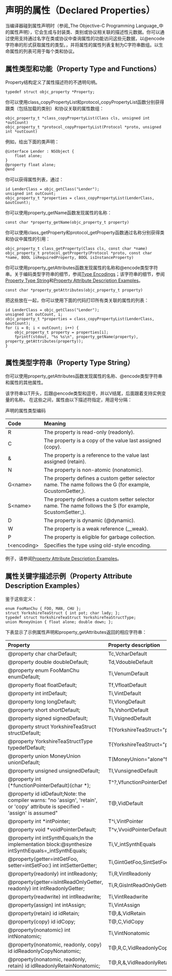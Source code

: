 # 声明的属性（Declared Properties）

当编译器碰到属性声明时（参阅_The Objective-C Programming Language_中的属性声明），它会生成与封装类、类别或协议相关联的描述性元数据。你可以通过使用支持通过名字在类或协议中查询属性的功能访问这些元数据，以@encode字符串的形式获取属性的类型。，并将属性的属性列表复制为C字符串数组。以生命属性的列表可用于每个类和协议。

## 属性类型和功能（Property Type and Functions）

Property结构定义了属性描述符的不透明句柄。

```
typedef struct objc_property *Property;
```

你可以使用class\_copyPropertyList和protocol\_copyPropertyList函数分别获得跟类（包括加载的类别）和协议关联的属性数组：

```
objc_property_t *class_copyPropertyList(Class cls, unsigned int *outCount)
objc_property_t *protocol_copyPropertyList(Protocol *proto, unsigned int *outCount)
```

例如，给出下面的类声明：

```
@interface Lender : NSObject {
    float alone;
}
@property float alone;
@end
```

你可以获得属性列表，通过：

```
id LenderClass = objc_getClass("Lender");
unsigned int outCount;
objc_property_t *properties = class_copyPropertyList(LenderClass, &outCount);
```

你可以使用property\_getName函数发现属性的名称：

```
const char *property_getName(objc_property_t property)
```

你可以使用class\_getProperty和protocol\_getProperty函数通过名称分别获得类和协议中属性的引用：

```
objc_property_t class_getProperty(Class cls, const char *name)
objc_property_t protocol_getProperty(Protocol *proto, const char *name, BOOL isRequiredProperty, BOOL isInstanceProperty)
```

你可以使用property\_getAttributes函数发现属性的名称和@encode类型字符串。关于编码类型字符串的细节，参阅[Type Encodings](https://developer.apple.com/library/content/documentation/Cocoa/Conceptual/ObjCRuntimeGuide/Articles/ocrtTypeEncodings.html#//apple_ref/doc/uid/TP40008048-CH100-SW1)；该字符串的细节，参阅[Property Type String](https://developer.apple.com/library/content/documentation/Cocoa/Conceptual/ObjCRuntimeGuide/Articles/ocrtPropertyIntrospection.html#//apple_ref/doc/uid/TP40008048-CH101-SW6)和[Property Attribute Description Examples](https://developer.apple.com/library/content/documentation/Cocoa/Conceptual/ObjCRuntimeGuide/Articles/ocrtPropertyIntrospection.html#//apple_ref/doc/uid/TP40008048-CH101-SW5)。

```
const char *property_getAttributes(objc_property_t property)
```

把这些放在一起，你可以使用下面的代码打印所有类关联的属性的列表：

```
id LenderClass = objc_getClass("Lender");
unsigned int outCount, i;
objc_property_t *properties = class_copyPropertyList(LenderClass, &outCount);
for (i = 0; i < outCount; i++) {
    objc_property_t property = properties[i];
    fprintf(stdout, "%s %s\n", property_getName(property), property_getAttributes(property));
}
```

## 属性类型字符串（Property Type String）

你可以使用property\_getAttributes函数发现属性的名称、@encode类型字符串和属性的其他属性。

该字符串以T开头，后跟@encode类型和逗号，并以V结尾，后面跟着支持实例变量的名称。 在这些之间，属性由以下描述符指定，用逗号分隔：

声明的属性类型编码

| Code | Meaning |
| :--- | :--- |
| R | The property is read-only \(readonly\). |
| C | The property is a copy of the value last assigned \(copy\). |
| & | The property is a reference to the value last assigned \(retain\). |
| N | The property is non-atomic \(nonatomic\). |
| G&lt;name&gt; | The property defines a custom getter selector name. The name follows the G \(for example, GcustomGetter,\). |
| S&lt;name&gt; | The property defines a custom setter selector name. The name follows the S \(for example, ScustomSetter:,\). |
| D | The property is dynamic \(@dynamic\). |
| W | The property is a weak reference \(\_\_weak\). |
| P | The property is eligible for garbage collection. |
| t&lt;encoding&gt; | Specifies the type using old-style encoding. |

例子，请参阅[Property Attribute Description Examples](https://developer.apple.com/library/content/documentation/Cocoa/Conceptual/ObjCRuntimeGuide/Articles/ocrtPropertyIntrospection.html#//apple_ref/doc/uid/TP40008048-CH101-SW5)。

## 属性关键字描述示例（Property Attribute Description Examples）

鉴于这些定义：

```
enum FooManChu { FOO, MAN, CHU };
struct YorkshireTeaStruct { int pot; char lady; };
typedef struct YorkshireTeaStruct YorkshireTeaStructType;
union MoneyUnion { float alone; double down; };
```

下表显示了示例属性声明和property\_getAttributes返回的相应字符串：

| Property | Property description |
| :--- | :--- |
| @property char charDefault; | Tc,VcharDefault |
| @property double doubleDefault; | Td,VdoubleDefault |
| @property enum FooManChu enumDefault; | Ti,VenumDefault |
| @property float floatDefault; | Tf,VfloatDefault |
| @property int intDefault; | Ti,VintDefault |
| @property long longDefault; | Tl,VlongDefault |
| @property short shortDefault; | Ts,VshortDefault |
| @property signed signedDefault; | Ti,VsignedDefault |
| @property struct YorkshireTeaStruct structDefault; | T{YorkshireTeaStruct="pot"i"lady"c},VstructDefault |
| @property YorkshireTeaStructType typedefDefault; | T{YorkshireTeaStruct="pot"i"lady"c},VtypedefDefault |
| @property union MoneyUnion unionDefault; | T\(MoneyUnion="alone"f"down"d\),VunionDefault |
| @property unsigned unsignedDefault; | TI,VunsignedDefault |
| @property int \(\*functionPointerDefault\)\(char \*\); | T^?,VfunctionPointerDefault |
| @property id idDefault;Note: the compiler warns: "no 'assign', 'retain', or 'copy' attribute is specified - 'assign' is assumed" | T@,VidDefault |
| @property int \*intPointer; | T^i,VintPointer |
| @property void \*voidPointerDefault; | T^v,VvoidPointerDefault |
| @property int intSynthEquals;In the implementation block:@synthesize intSynthEquals=\_intSynthEquals; | Ti,V\_intSynthEquals |
| @property\(getter=intGetFoo, setter=intSetFoo:\) int intSetterGetter; | Ti,GintGetFoo,SintSetFoo:,VintSetterGetter |
| @property\(readonly\) int intReadonly; | Ti,R,VintReadonly |
| @property\(getter=isIntReadOnlyGetter, readonly\) int intReadonlyGetter; | Ti,R,GisIntReadOnlyGetter |
| @property\(readwrite\) int intReadwrite; | Ti,VintReadwrite |
| @property\(assign\) int intAssign; | Ti,VintAssign |
| @property\(retain\) id idRetain; | T@,&,VidRetain |
| @property\(copy\) id idCopy; | T@,C,VidCopy |
| @property\(nonatomic\) int intNonatomic; | Ti,VintNonatomic |
| @property\(nonatomic, readonly, copy\) id idReadonlyCopyNonatomic; | T@,R,C,VidReadonlyCopyNonatomic |
| @property\(nonatomic, readonly, retain\) id idReadonlyRetainNonatomic; | T@,R,&,VidReadonlyRetainNonatomic |



